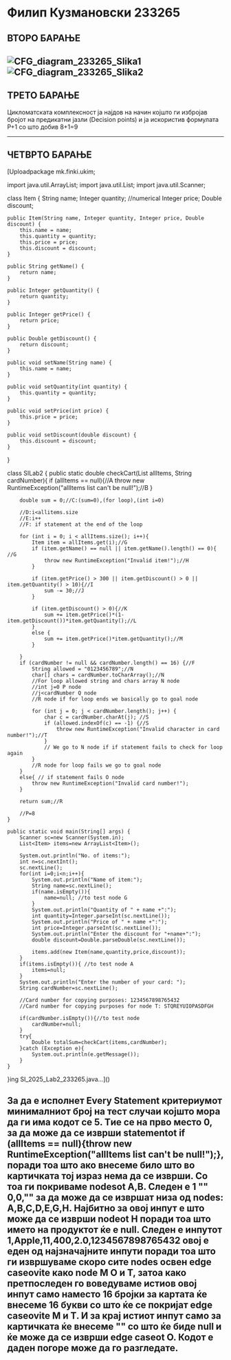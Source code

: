 # Филип Кузмановски 233265

ВТОРО БАРАЊЕ
-------------------------------------------------------------------------------------------------------------
![CFG_diagram_233265_Slika1](https://github.com/user-attachments/assets/966e4717-9415-4568-b131-0902b9d69e5c)
![CFG_diagram_233265_Slika2](https://github.com/user-attachments/assets/55c479fe-49e9-49bb-b03a-06295e81ab1f)
-------------------------------------------------------------------------------------------------------------

ТРЕТО БАРАЊЕ
--------------------------------------------------------------------------------------------------------------------------------------------------------------

Цикломатската комплексност ја најдов на начин којшто ги избројав бројот на предикатни јазли (Decision points) и ја искористив формулата P+1 со што добив 8+1=9

--------------------------------------------------------------------------------------------------------------------------------------------------------------

ЧЕТВРТО БАРАЊЕ
------------------------------------------------------------------------------------------------------------------------------------------------------------------------------------------------------------------------------------------------------------------------

[Uploadpackage mk.finki.ukim;

import java.util.ArrayList;
import java.util.List;
import java.util.Scanner;

class Item {
    String name;
    Integer quantity; //numerical
    Integer price;
    Double discount;

    public Item(String name, Integer quantity, Integer price, Double discount) {
        this.name = name;
        this.quantity = quantity;
        this.price = price;
        this.discount = discount;
    }

    public String getName() {
        return name;
    }

    public Integer getQuantity() {
        return quantity;
    }

    public Integer getPrice() {
        return price;
    }

    public Double getDiscount() {
        return discount;
    }

    public void setName(String name) {
        this.name = name;
    }

    public void setQuantity(int quantity) {
        this.quantity = quantity;
    }

    public void setPrice(int price) {
        this.price = price;
    }

    public void setDiscount(double discount) {
        this.discount = discount;
    }
}


class SILab2 {
    public static double checkCart(List<Item> allItems, String cardNumber){
        if (allItems == null){//A
            throw new RuntimeException("allItems list can't be null!");//B
        }

        double sum = 0;//C:(sum=0),(for loop),(int i=0)

        //D:i<allitems.size
        //E:i++
        //F: if statement at the end of the loop

        for (int i = 0; i < allItems.size(); i++){
            Item item = allItems.get(i);//G
            if (item.getName() == null || item.getName().length() == 0){ //G
                throw new RuntimeException("Invalid item!");//H
            }

            if (item.getPrice() > 300 || item.getDiscount() > 0 || item.getQuantity() > 10){//I
                sum -= 30;//J
            }

            if (item.getDiscount() > 0){//K
                sum += item.getPrice()*(1-item.getDiscount())*item.getQuantity();//L
            }
            else {
                sum += item.getPrice()*item.getQuantity();//M
            }

        }
        if (cardNumber != null && cardNumber.length() == 16) {//F
            String allowed = "0123456789";//N
            char[] chars = cardNumber.toCharArray();//N
            //For loop allowed string and chars array N node
            //int j=0 P node
            //j<cardNumber Q node
            //R node if for loop ends we basically go to goal node

            for (int j = 0; j < cardNumber.length(); j++) {
                char c = cardNumber.charAt(j); //S
                if (allowed.indexOf(c) == -1) {//S
                    throw new RuntimeException("Invalid character in card number!");//T
                }
                // We go to N node if if statement fails to check for loop again
            }
            //R node for loop fails we go to goal node
        }
        else{ // if statement fails O node
            throw new RuntimeException("Invalid card number!");
        }

        return sum;//R

        //P=8
    }

    public static void main(String[] args) {
        Scanner sc=new Scanner(System.in);
        List<Item> items=new ArrayList<Item>();

        System.out.println("No. of items:");
        int n=sc.nextInt();
        sc.nextLine();
        for(int i=0;i<n;i++){
            System.out.println("Name of item:");
            String name=sc.nextLine();
            if(name.isEmpty()){
                name=null; //to test node G
            }
            System.out.println("Quantity of " + name +":");
            int quantity=Integer.parseInt(sc.nextLine());
            System.out.println("Price of " + name +":");
            int price=Integer.parseInt(sc.nextLine());
            System.out.println("Enter the discount for "+name+":");
            double discount=Double.parseDouble(sc.nextLine());

            items.add(new Item(name,quantity,price,discount));
        }
        if(items.isEmpty()){ //to test node A
            items=null;
        }
        System.out.println("Enter the number of your card: ");
        String cardNumber=sc.nextLine();

        //Card number for copying purposes: 1234567898765432
        //Card number for copying purposes for node T: STQREYUIOPASDFGH

        if(cardNumber.isEmpty()){//to test node
            cardNumber=null;
        }
        try{
            Double totalSum=checkCart(items,cardNumber);
        }catch (Exception e){
            System.out.println(e.getMessage());
        }
    }
}ing SI_2025_Lab2_233265.java…]()

За да е исполнет Every Statement критериумот минималниот број на тест случаи којшто мора да ги има кодот се 5. Tие се на прво место 0, за да може да се изврши statementot  if (allItems == null){throw new RuntimeException("allItems list can't be null!");}, поради тоа што ако внесеме било што во картичката тој израз нема да се изврши. Со тоа ги покриваме nodesot A,B. Следен е 1 "" 0,0,"" за да може да се извршат низа од nodes: A,B,C,D,E,G,H. Најбитно за овој инпут е што може да се изврши nodeot H поради тоа што името на продуктот ќе е null. Следен е инпутот 1,Apple,11,400,2.0,1234567898765432 овој е еден од најзначајните инпути поради тоа што ги извршуваме скоро сите nodes освен edge caseovite како node M O и T, затоа како претпоследен го воведуваме истиов овој инпут само наместо 16 бројки за картата ќе внесеме 16 букви со што ќе се покријат edge caseovite М и T. И за крај истиот инпут само за картичката ќе внесеме "" со што ќе биде null и ќе може да се изврши edge caseot О. Кодот е даден погоре може да го разгледате.
------------------------------------------------------------------------------------------------------------------------------------------------------------------------------------------------------------------------------------------------------------------------
